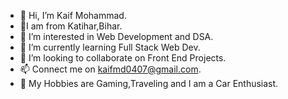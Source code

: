 - 👋 Hi, I’m Kaif Mohammad.
- 💞️I am from Katihar,Bihar.
- 👀 I’m interested in Web Development and DSA.
- 🌱 I’m currently learning Full Stack Web Dev.
- 💞️ I’m looking to collaborate on Front End Projects.
- 📫 Connect me on kaifmd0407@gmail.com.
- 👀 My Hobbies are Gaming,Traveling and I am a Car Enthusiast.
  
